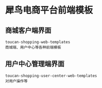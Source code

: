 # 犀鸟电商平台前端模板


## 商城客户端界面
    toucan-shopping-web-templates
    商城端、用户中心等各种前端模板
    

## 用户中心管理端界面
    toucan-shopping-user-center-web-templates
    对用户操作等



